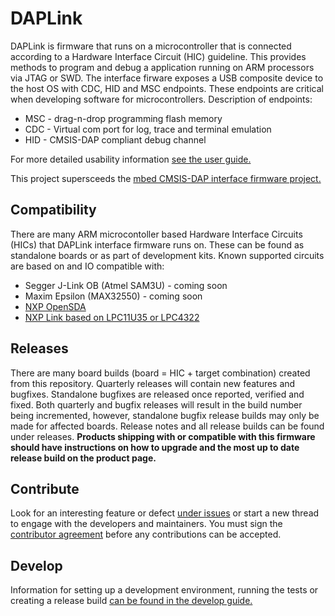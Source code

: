 # DAPLink
DAPLink is firmware that runs on a microcontroller that is connected according to a Hardware Interface Circuit (HIC) guideline. This provides methods to program and debug a application running on ARM processors via JTAG or SWD. The interface firware exposes a USB composite device to the host OS with CDC, HID and MSC endpoints. These endpoints are critical when developing software for microcontrollers. Description of endpoints:
* MSC - drag-n-drop programming flash memory
* CDC - Virtual com port for log, trace and terminal emulation
* HID - CMSIS-DAP compliant debug channel

For more detailed usability information [see the user guide.](docs/USER-GUIDE.md)

This project supersceeds the [mbed CMSIS-DAP interface firmware project.](https://github.com/mbedmicro/CMSIS-DAP/)

## Compatibility
There are many ARM microcontoller based Hardware Interface Circuits (HICs) that DAPLink interface firmware runs on. These can be found as standalone boards or as part of development kits. Known supported circuits are based on and IO compatible with:
* Segger J-Link OB (Atmel SAM3U) - coming soon
* Maxim Epsilon (MAX32550) - coming soon
* [NXP OpenSDA](http://www.nxp.com/products/software-and-tools/run-time-software/kinetis-software-and-tools/ides-for-kinetis-mcus/opensda-serial-and-debug-adapter:OPENSDA)
* [NXP Link based on LPC11U35 or LPC4322](https://www.lpcware.com/LPCXpressoBoards)

## Releases
There are many board builds (board = HIC + target combination) created from this repository. Quarterly releases will contain new features and bugfixes. Standalone bugfixes are released once reported, verified and fixed. Both quarterly and bugfix releases will result in the build number being incremented, however, standalone bugfix release builds may only be made for affected boards. Release notes and all release builds can be found under releases. **Products shipping with or compatible with this firmware should have instructions on how to upgrade and the most up to date release build on the product page.**

## Contribute
Look for an interesting feature or defect [under issues](https://github.com/mbedmicro/DAPLink/issues) or start a new thread to engage with the developers and maintainers. You must sign the [contributor agreement](https://developer.mbed.org/contributor_agreement/) before any contributions can be accepted.

## Develop
Information for setting up a development environment, running the tests or creating a release build [can be found in the develop guide.](docs/DEVELOP.md)
